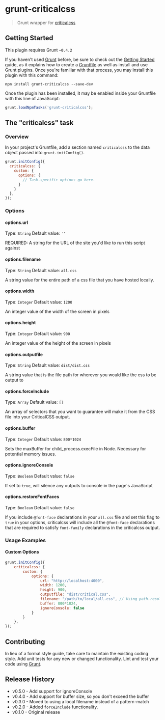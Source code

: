 # grunt-criticalcss

> Grunt wrapper for [criticalcss](https://github.com/filamentgroup/criticalcss)

## Getting Started
This plugin requires Grunt `~0.4.2`

If you haven't used [Grunt](http://gruntjs.com/) before, be sure to check out the [Getting Started](http://gruntjs.com/getting-started) guide, as it explains how to create a [Gruntfile](http://gruntjs.com/sample-gruntfile) as well as install and use Grunt plugins. Once you're familiar with that process, you may install this plugin with this command:

```shell
npm install grunt-criticalcss --save-dev
```

Once the plugin has been installed, it may be enabled inside your Gruntfile with this line of JavaScript:

```js
grunt.loadNpmTasks('grunt-criticalcss');
```

## The "criticalcss" task

### Overview
In your project's Gruntfile, add a section named `criticalcss` to the data object passed into `grunt.initConfig()`.

```js
grunt.initConfig({
  criticalcss: {
    custom: {
      options: {
        // Task-specific options go here.
      }
    }
  },
});
```

### Options

#### options.url
Type: `String`
Default value: `''`

REQUIRED: A string for the URL of the site you'd like to run this script
against

#### options.filename
Type: `String`
Default value: `all.css`

A string value for the entire path of a css file that you have hosted
locally.

#### options.width
Type: `Integer`
Default value: `1200`

An integer value of the width of the screen in pixels 

#### options.height
Type: `Integer`
Default value: `900`

An integer value of the height of the screen in pixels 

#### options.outputfile
Type: `String`
Default value: `dist/dist.css`

A string value that is the file path for wherever you would like the css
to be output to


#### options.forceInclude
Type: `Array`
Default value: `[]`

An array of selectors that you want to guarantee will make it from the CSS
file into your CriticalCSS output.

#### options.buffer
Type: `Integer`
Default value: `800*1024`

Sets the maxBuffer for child_process.execFile in Node. Necessary for potential memory issues.

#### options.ignoreConsole
Type: `Boolean`
Default value: `false`

If set to `true`, will silence any outputs to console in the page's JavaScript

#### options.restoreFontFaces
Type: `Boolean`
Default value: `false`

If you include `@font-face` declarations in your `all.css` file and set this flag to `true` in your options, criticalcss will include all the `@font-face` declarations that are required to satisfy `font-family` declarations in the criticalcss output.

### Usage Examples

#### Custom Options

```js
grunt.initConfig({
	criticalcss: {
		custom: {
			options: {
				url: "http://localhost:4000",
				width: 1200,
				height: 900,
				outputfile: "dist/critical.css",
				filename: "/path/to/local/all.css", // Using path.resolve( path.join( ... ) ) is a good idea here
				buffer: 800*1024,
				ignoreConsole: false
			}
		}
	},
});
```

## Contributing
In lieu of a formal style guide, take care to maintain the existing coding style. Add unit tests for any new or changed functionality. Lint and test your code using [Grunt](http://gruntjs.com/).

## Release History
* v0.5.0 - Add support for ignoreConsole
* v0.4.0 - Add support for buffer size, so you don't exceed the buffer
* v0.3.0 - Moved to using a local filename instead of a pattern-match
* v0.2.0 - Added `forceInclude` functionality.
* v0.1.0 - Original release
